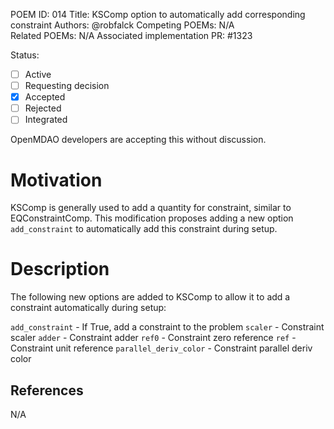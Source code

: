 POEM ID: 014
Title: KSComp option to automatically add corresponding constraint
Authors: @robfalck
Competing POEMs: N/A  
Related POEMs: N/A
Associated implementation PR: #1323

Status:

- [ ] Active
- [ ] Requesting decision
- [x] Accepted
- [ ] Rejected
- [ ] Integrated

OpenMDAO developers are accepting this without discussion.

Motivation
==========

KSComp is generally used to add a quantity for constraint, similar to
EQConstraintComp.  This modification proposes adding a new option
`add_constraint` to automatically add this constraint during setup.


Description
===========

The following new options are added to KSComp to allow it to add
a constraint automatically during setup:

`add_constraint` - If True, add a constraint to the problem
`scaler` - Constraint scaler
`adder` - Constraint adder
`ref0` - Constraint zero reference
`ref` - Constraint unit reference
`parallel_deriv_color` - Constraint parallel deriv color

References
----------

N/A
